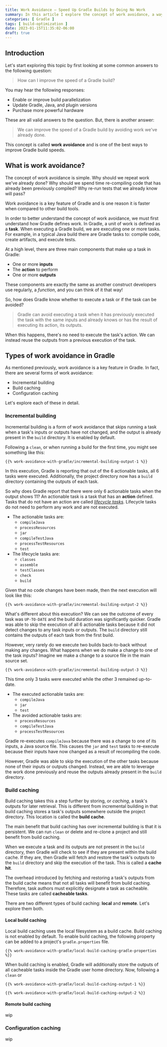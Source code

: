 ```yaml
---
title: Work Avoidance — Speed Up Gradle Builds by Doing No Work
summary: In this article I explore the concept of work avoidance, a way to improve build speeds — by doing no work at all.
categories: [ Gradle ]
tags: [ build-optimization ]
date: 2023-01-15T11:35:02-06:00
draft: true
---
```


<!--more-->

## Introduction

Let's start exploring this topic by first looking at some common answers to the following question:

> How can I improve the speed of a Gradle build?

You may hear the following responses:

- Enable or improve build parallelization
- Update Gradle, Java, and plugin versions
- Purchase more powerful hardware

These are all valid answers to the question.
But, there is another answer:

> We can improve the speed of a Gradle build by avoiding work we've already done.

This concept is called **work avoidance** and is one of the best ways to improve Gradle build speeds.

## What is work avoidance?

The concept of work avoidance is simple.
Why should we repeat work we've already done?
Why should we spend time re-compiling code that has already been previously compiled?
Why re-run tests that we already know will pass?

Work avoidance is a key feature of Gradle and is one reason it is faster when compared to other build tools.

In order to better understand the concept of work avoidance, we must first understand how Gradle defines work.
In Gradle, a unit of work is defined as a **task**.
When executing a Gradle build, we are executing one or more tasks.
For example, in a typical Java build there are Gradle tasks to: compile code, create artifacts, and execute tests.

At a high level, there are three main components that make up a task in Gradle:

- One or more **inputs**
- The **action** to perform
- One or more **outputs**

These components are exactly the same as another construct developers use regularly, a _function_, and you can think of it that way!

So, how does Gradle know whether to execute a task or if the task can be avoided?

> Gradle can avoid executing a task when it has previously executed the task with the same inputs and already knows or has the result of executing its action, its outputs.

When this happens, there's no need to execute the task's action.
We can instead reuse the outputs from a previous execution of the task.

## Types of work avoidance in Gradle

As mentioned previously, work avoidance is a key feature in Gradle.
In fact, there are several forms of work avoidance:

- Incremental building
- Build caching
- Configuration caching

Let's explore each of these in detail.

### Incremental building

Incremental building is a form of work avoidance that skips running a task when a task's inputs or outputs have not changed, and the output is already present in the `build` directory. It is enabled by default.

Following a `clean`, or when running a build for the first time, you might see something like this:

```shell
{{% work-avoidance-with-gradle/incremental-building-output-1 %}}
```

In this execution, Gradle is reporting that out of the 6 actionable tasks, all 6 tasks were executed.
Additionally, the project directory now has a `build` directory containing the outputs of each task. 

So why does Gradle report that there were only 6 actionable tasks when the output shows 11?
An actionable task is a task that has an **action** defined.
Tasks that do not have an action are called [_lifecycle tasks_](https://docs.gradle.org/current/userguide/more_about_tasks.html#sec:lifecycle_tasks).
Lifecycle tasks do not need to perform any work and are not executed.

- The actionable tasks are: 
  - `compileJava`
  - `processResources`
  - `jar`
  - `compileTestJava`
  - `processTestResources`
  - `test`
- The lifecycle tasks are:
  - `classes`
  - `assemble`
  - `testClasses`
  - `check`
  - `build`

Given that no code changes have been made, then the next execution will look like this:

```shell
{{% work-avoidance-with-gradle/incremental-building-output-2 %}}
```

What's different about this execution?
We can see the outcome of every task was `UP-TO-DATE` and the build duration was significantly quicker.
Gradle was able to skip the execution of all 6 actionable tasks because it did not detect changes to any task inputs or outputs.
The `build` directory still contains the outputs of each task from the first build.

However, very rarely do we execute two builds back-to-back without making any changes.
What happens when we do make a change to one of the task inputs?
Imagine we make a change to a source file in the main source set.

```shell
{{% work-avoidance-with-gradle/incremental-building-output-3 %}}
```

This time only 3 tasks were executed while the other 3 remained up-to-date.

- The executed actionable tasks are:
  - `compileJava`
  - `jar`
  - `test`
- The avoided actionable tasks are:
  - `processResources`
  - `compileTestJava`
  - `processTestResources`

Gradle re-executes `compileJava` because there was a change to one of its inputs, a Java source file.
This causes the `jar` and `test` tasks to re-execute because their inputs have now changed as a result of recompiling the code.

However, Gradle was able to skip the execution of the other tasks because none of their inputs or outputs changed.
Instead, we are able to leverage the work done previously and reuse the outputs already present in the `build` directory.

### Build caching

Build caching takes this a step further by storing, or _caching_, a task's outputs for later retrieval.
This is different from incremental building in that build caching stores a task's outputs somewhere outside the project directory.
This location is called the **build cache**.

The main benefit that build caching has over incremental building is that it is persistent.
We can run `clean` or delete and re-clone a project and still benefit from build caching.

When we execute a task and its outputs are not present in the `build` directory, then Gradle will check to see if they are present within the build cache.
If they are, then Gradle will fetch and restore the task's outputs to the `build` directory and skip the execution of the task. This is called a **cache hit**.

The overhead introduced by fetching and restoring a task's outputs from the build cache means that not all tasks will benefit from build caching.
Therefore, task authors must explicitly designate a task as cacheable.
These tasks are called **cacheable tasks**.

There are two different types of build caching: **local** and **remote**.
Let's explore them both.

#### Local build caching

Local build caching uses the local filesystem as a build cache.
Build caching is not enabled by default.
To enable build caching, the following property can be added to a project's `gradle.properties` file.

```properties
{{% work-avoidance-with-gradle/local-build-caching-gradle-properties %}}
```

When build caching is enabled, Gradle will additionally store the outputs of all cacheable tasks inside the Gradle user home directory.
Now, following a `clean` or 

```shell
{{% work-avoidance-with-gradle/local-build-caching-output-1 %}}
```

```shell
{{% work-avoidance-with-gradle/local-build-caching-output-2 %}}
```

#### Remote build caching

wip

### Configuration caching

wip

